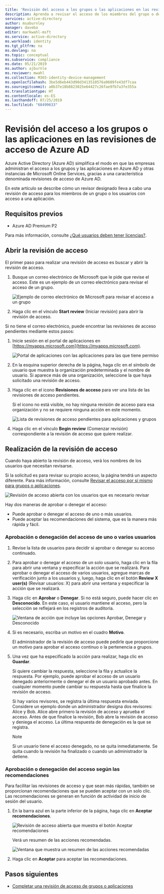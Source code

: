 ```yaml
---
title: 'Revisión del acceso a los grupos o las aplicaciones en las revisiones de acceso: Azure Active Directory | Microsoft Docs'
description: Aprenda a revisar el acceso de los miembros del grupo o de las aplicaciones en las revisiones de acceso de Azure Active Directory.
services: active-directory
author: msaburnley
manager: daveba
editor: markwahl-msft
ms.service: active-directory
ms.workload: identity
ms.tgt_pltfrm: na
ms.devlang: na
ms.topic: conceptual
ms.subservice: compliance
ms.date: 05/21/2019
ms.author: ajburnle
ms.reviewer: mwahl
ms.collection: M365-identity-device-management
ms.openlocfilehash: 3be5d6eb443d90d3413510576a9609fe43df7caa
ms.sourcegitcommit: a0b37e18b8823025e64427c26fae9fb7a3fe355a
ms.translationtype: HT
ms.contentlocale: es-ES
ms.lasthandoff: 07/25/2019
ms.locfileid: "68499633"
---
```

# <a name="review-access-to-groups-or-applications-in-azure-ad-access-reviews"></a>Revisión del acceso a los grupos o las aplicaciones en las revisiones de acceso de Azure AD

Azure Active Directory (Azure AD) simplifica el modo en que las empresas administran el acceso a los grupos y las aplicaciones en Azure AD y otras instancias de Microsoft Online Services, gracias a una característica denominada revisiones de acceso de Azure AD.

En este artículo se describe cómo un revisor designado lleva a cabo una revisión de acceso para los miembros de un grupo o los usuarios con acceso a una aplicación.

## <a name="prerequisites"></a>Requisitos previos

- Azure AD Premium P2

Para más información, consulte [¿Qué usuarios deben tener licencias?](access-reviews-overview.md#which-users-must-have-licenses).

## <a name="open-the-access-review"></a>Abrir la revisión de acceso

El primer paso para realizar una revisión de acceso es buscar y abrir la revisión de acceso.

1. Busque un correo electrónico de Microsoft que le pide que revise el acceso. Este es un ejemplo de un correo electrónico para revisar el acceso de un grupo.

    ![Ejemplo de correo electrónico de Microsoft para revisar el acceso a un grupo](./media/perform-access-review/access-review-email.png)

1. Haga clic en el vínculo **Start review** (Iniciar revisión) para abrir la revisión de acceso.

Si no tiene el correo electrónico, puede encontrar las revisiones de acceso pendientes mediante estos pasos:

1. Inicie sesión en el portal de aplicaciones en [https://myapps.microsoft.com](https://myapps.microsoft.com).

    ![Portal de aplicaciones con las aplicaciones para las que tiene permiso](./media/perform-access-review/myapps-access-panel.png)

1. En la esquina superior derecha de la página, haga clic en el símbolo de usuario que muestra la organización predeterminada y el nombre de usuario. Si aparece más de una organización, seleccione la que haya solicitado una revisión de acceso.

1. Haga clic en el icono **Revisiones de acceso** para ver una lista de las revisiones de acceso pendientes.

    Si el icono no está visible, no hay ninguna revisión de acceso para esa organización y no se requiere ninguna acción en este momento.

    ![Lista de revisiones de acceso pendientes para aplicaciones y grupos](./media/perform-access-review/access-reviews-list.png)

1. Haga clic en el vínculo **Begin review** (Comenzar revisión) correspondiente a la revisión de acceso que quiere realizar.

## <a name="perform-the-access-review"></a>Realización de la revisión de acceso

Cuando haya abierto la revisión de acceso, verá los nombres de los usuarios que necesitan revisarse.

Si la solicitud es para revisar su propio acceso, la página tendrá un aspecto diferente. Para más información, consulte [Revisar el acceso por sí mismo para grupos o aplicaciones](review-your-access.md).

![Revisión de acceso abierta con los usuarios que es necesario revisar](./media/perform-access-review/perform-access-review.png)

Hay dos maneras de aprobar o denegar el acceso:

- Puede aprobar o denegar el acceso de uno o más usuarios.
- Puede aceptar las recomendaciones del sistema, que es la manera más rápida y fácil.

### <a name="approve-or-deny-access-for-one-or-more-users"></a>Aprobación o denegación del acceso de uno o varios usuarios

1. Revise la lista de usuarios para decidir si aprobar o denegar su acceso continuado.

1. Para aprobar o denegar el acceso de un solo usuario, haga clic en la fila para abrir una ventana y especificar la acción que se realizará. Para aprobar o denegar el acceso de varios usuarios, agregue marcas de verificación junto a los usuarios y, luego, haga clic en el botón **Review X user(s)** (Revisar usuarios: X) para abrir una ventana y especificar la acción que se realizará.

1. Haga clic en **Aprobar** o **Denegar**. Si no está seguro, puede hacer clic en **Desconocido**. En este caso, el usuario mantiene el acceso, pero la selección se reflejará en los registros de auditoría.

    ![Ventana de acción que incluye las opciones Aprobar, Denegar y Desconocido](./media/perform-access-review/approve-deny.png)

1. Si es necesario, escriba un motivo en el cuadro **Motivo**.

    El administrador de la revisión de acceso puede pedirle que proporcione un motivo para aprobar el acceso continuo o la pertenencia a grupos.

1. Una vez que ha especificado la acción para realizar, haga clic en **Guardar**.

    Si quiere cambiar la respuesta, seleccione la fila y actualice la respuesta. Por ejemplo, puede aprobar el acceso de un usuario denegado anteriormente o denegar el de un usuario aprobado antes. En cualquier momento puede cambiar su respuesta hasta que finalice la revisión de acceso.

    Si hay varios revisores, se registra la última respuesta enviada. Considere un ejemplo donde un administrador designa dos revisores: Alice y Bob. Alice abre primero la revisión de acceso y aprueba el acceso. Antes de que finalice la revisión, Bob abre la revisión de acceso y deniega el acceso. La última respuesta de denegación es la que se registra.

    > [!NOTE]
    > Si un usuario tiene el acceso denegado, no se quita inmediatamente. Se quita cuando la revisión ha finalizado o cuando un administrador la detiene.

### <a name="approve-or-deny-access-based-on-recommendations"></a>Aprobación o denegación del acceso según las recomendaciones

Para facilitar las revisiones de acceso y que sean más rápidas, también se proporcionan recomendaciones que se pueden aceptar con un solo clic. Las recomendaciones se generan en función de actividad de inicio de sesión del usuario.

1. En la barra azul en la parte inferior de la página, haga clic en **Aceptar recomendaciones**.

    ![Revisión de acceso abierta que muestra el botón Aceptar recomendaciones](./media/perform-access-review/accept-recommendations.png)

    Verá un resumen de las acciones recomendadas.

    ![Ventana que muestra un resumen de las acciones recomendadas](./media/perform-access-review/accept-recommendations-summary.png)

1. Haga clic en **Aceptar** para aceptar las recomendaciones.

## <a name="next-steps"></a>Pasos siguientes

- [Completar una revisión de acceso de grupos o aplicaciones](complete-access-review.md)
